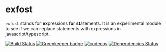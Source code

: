 # exfost 

`exfost` stands for **ex**pressions **fo**r **st**atements. It is an experimental module
to see if we can replace statements with expressions in javascript/typescript. 


[![Build Status](https://travis-ci.org/kdabir/exfost.svg?branch=master)](https://travis-ci.org/kdabir/exfost) 
[![Greenkeeper badge](https://badges.greenkeeper.io/kdabir/exfost.svg)](https://greenkeeper.io/)
[![codecov](https://codecov.io/gh/kdabir/exfost/branch/master/graph/badge.svg)](https://codecov.io/gh/kdabir/exfost)
[![Dependencies Status](https://david-dm.org/kdabir/exfost.svg)](https://david-dm.org/kdabir/exfost)


